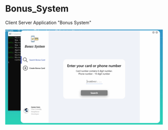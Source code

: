 # Bonus_System

Client Server Application "Bonus System"


![Farmers Market Finder - Animated gif demo](demo/BonusSystemGif.gif)
